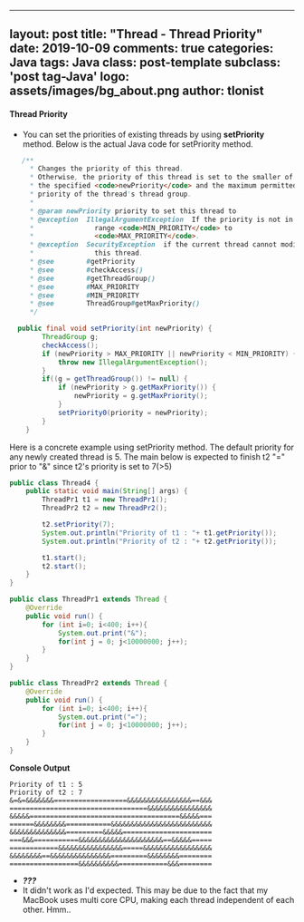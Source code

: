 
---
layout: post
title:  "Thread - Thread Priority"
date:   2019-10-09
comments: true
categories: Java
tags: Java
class: post-template
subclass: 'post tag-Java'
logo: assets/images/bg_about.png
author: tlonist
---

#### Thread Priority

- You can set the priorities of existing threads by using **setPriority** method. Below is the actual Java code for setPriority method.

```java
   /**
     * Changes the priority of this thread.
     * Otherwise, the priority of this thread is set to the smaller of
     * the specified <code>newPriority</code> and the maximum permitted
     * priority of the thread's thread group.
     *
     * @param newPriority priority to set this thread to
     * @exception  IllegalArgumentException  If the priority is not in the
     *               range <code>MIN_PRIORITY</code> to
     *               <code>MAX_PRIORITY</code>.
     * @exception  SecurityException  if the current thread cannot modify
     *               this thread.
     * @see        #getPriority
     * @see        #checkAccess()
     * @see        #getThreadGroup()
     * @see        #MAX_PRIORITY
     * @see        #MIN_PRIORITY
     * @see        ThreadGroup#getMaxPriority()
     */

  public final void setPriority(int newPriority) {
        ThreadGroup g;
        checkAccess();
        if (newPriority > MAX_PRIORITY || newPriority < MIN_PRIORITY) {
            throw new IllegalArgumentException();
        }
        if((g = getThreadGroup()) != null) {
            if (newPriority > g.getMaxPriority()) {
                newPriority = g.getMaxPriority();
            }
            setPriority0(priority = newPriority);
        }
    }
```

Here is a concrete example using setPriority method. The default priority for any newly created thread is 5. The main below is expected to finish t2 "=" prior to "&" since t2's priority is set to 7(>5)


```java
public class Thread4 {
    public static void main(String[] args) {
        ThreadPr1 t1 = new ThreadPr1();
        ThreadPr2 t2 = new ThreadPr2();

        t2.setPriority(7);
        System.out.println("Priority of t1 : "+ t1.getPriority());
        System.out.println("Priority of t2 : "+ t2.getPriority());

        t1.start();
        t2.start();
    }
}

public class ThreadPr1 extends Thread {
    @Override
    public void run() {
        for (int i=0; i<400; i++){
            System.out.print("&");
            for(int j = 0; j<10000000; j++);
        }
    }
}

public class ThreadPr2 extends Thread {
    @Override
    public void run() {
        for (int i=0; i<400; i++){
            System.out.print("=");
            for(int j = 0; j<10000000; j++);
        }
    }
}
```

**Console Output**
```console
Priority of t1 : 5
Priority of t2 : 7
&=&=&&&&&&&==================&&&&&&&&&&&&&&&&==&&&
==================================&&&&&&&&&&&&&&&&
&&&&&=====================================&&&&&===
======&&&&&&&&===========&&&&&&&&&&&&&&&&&&&&&&&&&
&&&&&&&&&&&&&&=========&&&&&======================
===&&&===========&&&&&&&&&&&&&&&&&&&&&==&&&&&=====
============&&&&&&&&&&&&&&&&=====&&&&&&&&&&&&&&&&&
&&&&&&&&==&&&&&&&&&&&&&&&=========&&&&&&&&========
=================&&&&&&&&&&============&&&========
```

- ***???***
- It didn't work as I'd expected. This may be due to the fact that my MacBook uses multi core CPU, making each thread independent of each other. Hmm.. 

